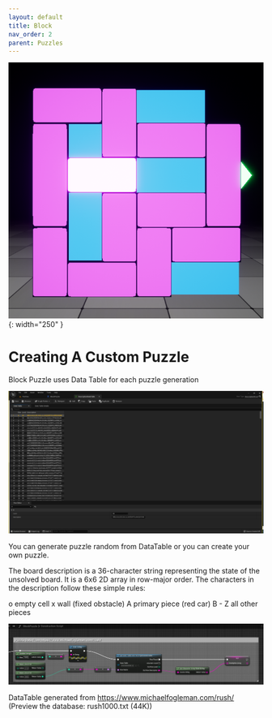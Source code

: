 ```yaml
---
layout: default
title: Block
nav_order: 2
parent: Puzzles
---
```


![](../../assets/images/block.png){: width="250" }

# Creating A Custom Puzzle

Block Puzzle uses Data Table for each puzzle generation 

![](../../assets/images/blockdatatable.png)

You can generate puzzle random from DataTable or you can create your own puzzle.

The board description is a 36-character string representing the state of the unsolved board. It is a 6x6 2D array in row-major order. The characters in the description follow these simple rules:

o empty cell
x wall (fixed obstacle)
A primary piece (red car)
B - Z all other pieces

![](../../assets/images/blockdata.png)

DataTable generated from https://www.michaelfogleman.com/rush/ (Preview the database: rush1000.txt (44K))
